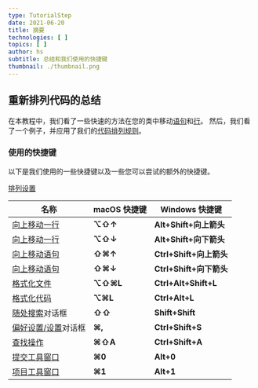 ```yaml
---
type: TutorialStep
date: 2021-06-20
title: 摘要
technologies: [ ]
topics: [ ]
author: hs
subtitle: 总结和我们使用的快捷键
thumbnail: ./thumbnail.png
---
```



## 重新排列代码的总结
在本教程中，我们看了一些快速的方法在您的类中移动[语句](https://www.jetbrains.com/help/idea/working-with-source-code.html?keymap=primary_windows#move-statements)和[行](https://www.jetbrains.com/help/idea/working-with-source-code.html?keymap=primary_windows#editor_lines_code_blocks)。 然后，我们看了一个例子，并应用了我们的[代码排列规则](https://www.jetbrains.com/help/idea/reformat-and-rearrange-code.html#arrange_code)。

### 使用的快捷键
以下是我们使用的一些快捷键以及一些您可以尝试的额外的快捷键。

[排列设置](https://www.jetbrains.com/help/idea/reformat-and-rearrange-code.html#rearrange_code)

| 名称                                                                                                                          | macOS 快捷键 | Windows 快捷键          |
| --------------------------------------------------------------------------------------------------------------------------- | --------- | -------------------- |
| [向上移动一行](https://www.jetbrains.com/help/idea/working-with-source-code.html?keymap=primary_windows#editor_lines_code_blocks) | **⌥⇧↑**   | **Alt+Shift+向上箭头**   |
| [向上移动一行](https://www.jetbrains.com/help/idea/working-with-source-code.html?keymap=primary_windows#editor_lines_code_blocks) | **⌥⇧↓**   | **Alt+Shift+向下箭头**   |
| [向上移动语句](https://www.jetbrains.com/help/idea/working-with-source-code.html?keymap=primary_windows#move-statements)          | **⇧⌘↑**   | **Ctrl+Shift+向上箭头**  |
| [向上移动语句](https://www.jetbrains.com/help/idea/working-with-source-code.html?keymap=primary_windows#move-statements)          | **⇧⌘↓**   | **Ctrl+Shift+向下箭头**  |
| [格式化文件](https://www.jetbrains.com/help/idea/reformat-and-rearrange-code.html#reformat_file)                                 | **⌥⇧⌘L**  | **Ctrl+Alt+Shift+L** |
| [格式化代码](https://www.jetbrains.com/help/idea/reformat-and-rearrange-code.html#reformat_code)                                 | **⌥⌘L**   | **Ctrl+Alt+L**       |
| [随处搜索](https://www.jetbrains.com/help/idea/searching-everywhere.html)对话框                                                    | **⇧⇧**    | **Shift+Shift**      |
| [偏好设置/设置](https://www.jetbrains.com/help/idea/searching-everywhere.html)对话框                                                 | **⌘,**    | **Ctrl+Shift+S**     |
| [查找操作](https://www.jetbrains.com/help/idea/searching-everywhere.html)                                                       | **⌘⇧A**   | **Ctrl+Shift+A**     |
| [提交工具窗口](https://www.jetbrains.com/help/idea/commit-and-push-changes.html)                                                  | **⌘0**    | **Alt+0**            |
| [项目工具窗口](https://www.jetbrains.com/help/idea/project-tool-window.html)                                                      | **⌘1**    | **Alt+1**            |